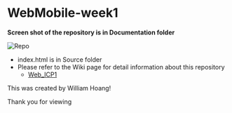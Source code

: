 # WebMobile-week1

**Screen shot of the repository is in Documentation folder**

![Repo](https://github.com/Consolefun/WebMobile-week1/blob/master/Documentation/Repo_Screenshot.png)

- index.html is in Source folder
- Please refer to the Wiki page for detail information about this repository
  - [Web_ICP1](https://github.com/Consolefun/WebMobile-week1/wiki/Web-ICP1)

This was created by William Hoang! 

Thank you for viewing
